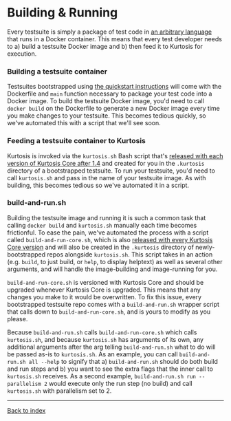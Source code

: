 Building & Running
==================
Every testsuite is simply a package of test code in [an arbitrary language](https://github.com/kurtosis-tech/kurtosis-testsuite-starter-pack/blob/master/supported-languages.txt) that runs in a Docker container. This means that every test developer needs to a) build a testsuite Docker image and b) then feed it to Kurtosis for execution.

### Building a testsuite container
Testsuites bootstrapped using [the quickstart instructions](https://github.com/kurtosis-tech/kurtosis-testsuite-starter-pack/tree/master#testsuite-quickstart) will come with the Dockerfile and `main` function necessary to package your test code into a Docker image. To build the testsuite Docker image, you'd need to call `docker build` on the Dockerfile to generate a new Docker image every time you make changes to your testsuite. This becomes tedious quickly, so we've automated this with a script that we'll see soon.

### Feeding a testsuite container to Kurtosis
Kurtosis is invoked via the `kurtosis.sh` Bash script that's [released with each version of Kurtosis Core after 1.4](https://kurtosis-public-access.s3.us-east-1.amazonaws.com/index.html?prefix=dist/) and created for you in the `.kurtosis` directory of a bootstrapped testsuite. To run your testsuite, you'd need to call `kurtosis.sh` and pass in the name of your testsuite image. As with building, this becomes tedious so we've automated it in a script.

### build-and-run.sh
Building the testsuite image and running it is such a common task that calling `docker build` and `kurtosis.sh` manually each time becomes frictionful. To ease the pain, we've automated the process with a script called `build-and-run-core.sh`, which is also [released with every Kurtosis Core version](https://kurtosis-public-access.s3.us-east-1.amazonaws.com/index.html?prefix=dist/) and will also be created in the `.kurtosis` directory of newly-bootstrapped repos alongside `kurtosis.sh`. This script takes in an action (e.g. `build`, to just build, or `help`, to display helptext) as well as several other arguments, and will handle the image-building and image-running for you.

`build-and-run-core.sh` is versioned with Kurtosis Core and should be upgraded whenever Kurtosis Core is upgraded. This means that any changes you make to it would be overwritten. To fix this issue, every bootstrapped testsuite repo comes with a `build-and-run.sh` wrapper script that calls down to `build-and-run-core.sh`, and is yours to modify as you please.

Because `build-and-run.sh` calls `build-and-run-core.sh` which calls `kurtosis.sh`, and because `kurtosis.sh` has arguments of its own, any additional arguments after the arg telling `build-and-run.sh` what to do will be passed as-is to `kurtosis.sh`. As an example, you can call `build-and-run.sh all --help` to signify that a) `build-and-run.sh` should do both build and run steps and b) you want to see the extra flags that the inner call to `kurtosis.sh` receives. As a second example, `build-and-run.sh run --parallelism 2` would execute only the run step (no build) and call `kurtosis.sh` with parallelism set to 2.

---

[Back to index](https://docs.kurtosistech.com)
